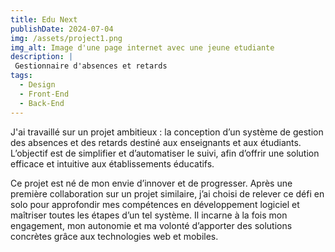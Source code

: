 ```yaml
---
title: Edu Next
publishDate: 2024-07-04 
img: /assets/project1.png
img_alt: Image d'une page internet avec une jeune etudiante 
description: |
 Gestionnaire d'absences et retards 
tags:
  - Design
  - Front-End
  - Back-End
---
```


J'ai travaillé sur un projet ambitieux : la conception d’un système de gestion des absences et des retards destiné aux enseignants et aux étudiants. L’objectif est de simplifier et d’automatiser le suivi, afin d’offrir une solution efficace et intuitive aux établissements éducatifs.

Ce projet est né de mon envie d’innover et de progresser. Après une première collaboration sur un projet similaire, j’ai choisi de relever ce défi en solo pour approfondir mes compétences en développement logiciel et maîtriser toutes les étapes d’un tel système. Il incarne à la fois mon engagement, mon autonomie et ma volonté d’apporter des solutions concrètes grâce aux technologies web et mobiles.
